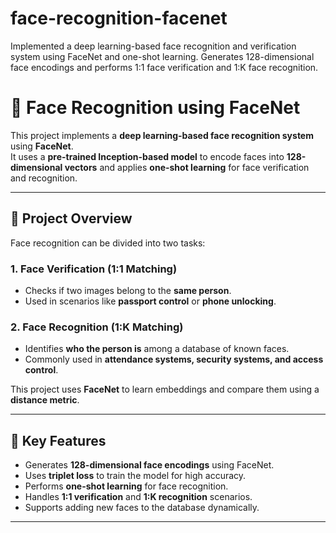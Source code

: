# face-recognition-facenet
Implemented a deep learning-based face recognition and verification system using FaceNet and one-shot learning. Generates 128-dimensional face encodings and performs 1:1 face verification and 1:K face recognition.
# 👤 Face Recognition using FaceNet

This project implements a **deep learning-based face recognition system** using **FaceNet**.  
It uses a **pre-trained Inception-based model** to encode faces into **128-dimensional vectors** and applies **one-shot learning** for face verification and recognition.

---

## 🚀 Project Overview

Face recognition can be divided into two tasks:

### **1. Face Verification** (1:1 Matching)
- Checks if two images belong to the **same person**.
- Used in scenarios like **passport control** or **phone unlocking**.

### **2. Face Recognition** (1:K Matching)
- Identifies **who the person is** among a database of known faces.
- Commonly used in **attendance systems, security systems, and access control**.

This project uses **FaceNet** to learn embeddings and compare them using a **distance metric**.  

---

## 🧠 Key Features

- Generates **128-dimensional face encodings** using FaceNet.
- Uses **triplet loss** to train the model for high accuracy.
- Performs **one-shot learning** for face recognition.
- Handles **1:1 verification** and **1:K recognition** scenarios.
- Supports adding new faces to the database dynamically.

---

